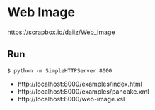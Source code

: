 # Web Image

https://scrapbox.io/daiiz/Web_Image

## Run
```
$ python -m SimpleHTTPServer 8000
```

- http://localhost:8000/examples/index.html
- http://localhost:8000/examples/pancake.xml
- http://localhost:8000/web-image.xsl
